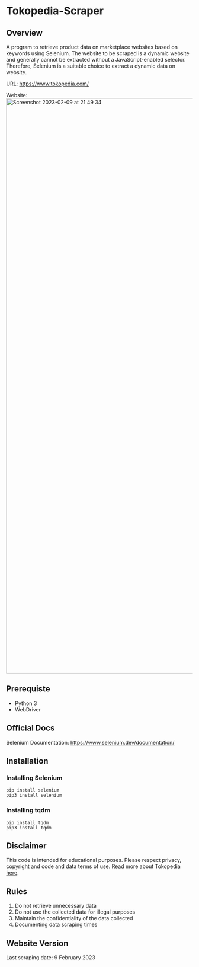 # Tokopedia-Scraper

## Overview
A program to retrieve product data on marketplace websites based on keywords using Selenium. The website to be scraped is a dynamic website and generally cannot be extracted without a JavaScript-enabled selector. Therefore, Selenium is a suitable choice to extract a dynamic data on website.

URL: https://www.tokopedia.com/

Website: 
<img width="1552" alt="Screenshot 2023-02-09 at 21 49 34" src="https://user-images.githubusercontent.com/74947224/217846247-24a8f8d7-bbb4-4cb1-bccc-26e891d74bfd.png">

## Prerequiste
- Python 3
- WebDriver

## Official Docs
Selenium Documentation: 
https://www.selenium.dev/documentation/

## Installation
### Installing Selenium
```
pip install selenium
pip3 install selenium
```

### Installing tqdm
```
pip install tqdm
pip3 install tqdm
```

## Disclaimer 
This code is intended for educational purposes. Please respect privacy, copyright and code and data terms of use. Read more about Tokopedia [here](https://www.tokopedia.com/terms?lang=en).

## Rules
1. Do not retrieve unnecessary data
2. Do not use the collected data for illegal purposes
3. Maintain the confidentiality of the data collected
4. Documenting data scraping times

## Website Version
Last scraping date: 9 February 2023


 
